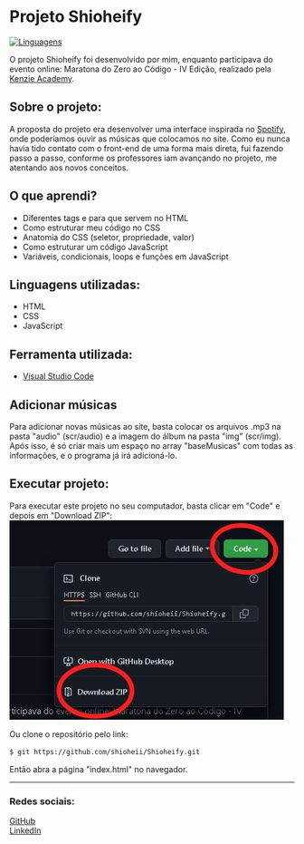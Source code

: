 # Projeto Shioheify
<a href="#">
  <img alt="Linguagens" src="https://img.shields.io/github/languages/count/shioheii/Shioheify">
</a><br />

O projeto Shioheify foi desenvolvido por mim, enquanto participava do evento online: Maratona do Zero ao Código - IV Edição, realizado pela [Kenzie Academy](https://kenzie.com.br/).

## Sobre o projeto:
A proposta do projeto era desenvolver uma interface inspirada no [Spotify](https://www.spotify.com/br/), onde poderíamos ouvir as músicas que colocamos no site. Como eu nunca havia tido contato com o front-end de uma forma mais direta, fui fazendo passo a passo, conforme os professores iam avançando no projeto, me atentando aos novos conceitos.

## O que aprendi?
- Diferentes tags e para que servem no HTML
- Como estruturar meu código no CSS
- Anatomia do CSS (seletor, propriedade, valor)
- Como estruturar um código JavaScript
- Variáveis, condicionais, loops e funções em JavaScript

## Linguagens utilizadas:
- HTML
- CSS
- JavaScript

## Ferramenta utilizada:
- [Visual Studio Code](https://code.visualstudio.com/)

## Adicionar músicas
Para adicionar novas músicas ao site, basta colocar os arquivos .mp3 na pasta "audio" (scr/audio) e a imagem do álbum na pasta "img" (scr/img).
Após isso, é só criar mais um espaço no array "baseMusicas" com todas as informações, e o programa já irá adicioná-lo.

## Executar projeto:
Para executar este projeto no seu computador, basta clicar em "Code" e depois em "Download ZIP":
<img src="src/img/download_repositorio.png">

Ou clone o repositório pelo link:
```bash
$ git https://github.com/shioheii/Shioheify.git
```
Então abra a página "index.html" no navegador.

---

### Redes sociais:
[GitHub](https://github.com/shioheii) <br />
[LinkedIn](https://www.linkedin.com/in/bruno-shiohei-24b27621a/)
